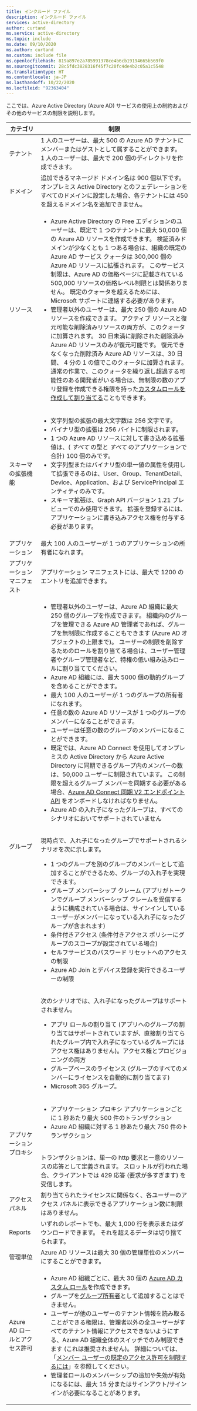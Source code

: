 ```yaml
---
title: インクルード ファイル
description: インクルード ファイル
services: active-directory
author: curtand
ms.service: active-directory
ms.topic: include
ms.date: 09/10/2020
ms.author: curtand
ms.custom: include file
ms.openlocfilehash: 819a897e2a785991378ce4b6cb19194665b569f0
ms.sourcegitcommit: 28c5fdc3828316f45f7c20fc4de4b2c05a1c5548
ms.translationtype: HT
ms.contentlocale: ja-JP
ms.lasthandoff: 10/22/2020
ms.locfileid: "92363404"
---
```

ここでは、Azure Active Directory (Azure AD) サービスの使用上の制約およびその他のサービスの制限を説明します。

| カテゴリ | 制限 |
| --- | --- |
| テナント | 1 人のユーザーは、最大 500 の Azure AD テナントにメンバーまたはゲストとして属することができます。<br/>1 人のユーザーは、最大で 200 個のディレクトリを作成できます。 |
| ドメイン | 追加できるマネージド ドメイン名は 900 個以下です。 オンプレミス Active Directory とのフェデレーションをすべてのドメインに設定した場合、各テナントには 450 を超えるドメイン名を追加できません。 |
|リソース |<ul><li>Azure Active Directory の Free エディションのユーザーは、既定で 1 つのテナントに最大 50,000 個の Azure AD リソースを作成できます。 検証済みドメインが少なくとも 1 つある場合は、組織の既定の Azure AD サービス クォータは 300,000 個の Azure AD リソースに拡張されます。 このサービス制限は、Azure AD の価格ページに記載されている 500,000 リソースの価格レベル制限とは関係ありません。 既定のクォータを超えるためには、Microsoft サポートに連絡する必要があります。</li><li>管理者以外のユーザーは、最大 250 個の Azure AD リソースを作成できます。 アクティブ リソースと復元可能な削除済みリソースの両方が、このクォータに加算されます。 30 日未満に削除された削除済み Azure AD リソースのみが復元可能です。 復元できなくなった削除済み Azure AD リソースは、30 日間、 4 分の 1 の値でこのクォータに加算されます。 通常の作業で、このクォータを繰り返し超過する可能性のある開発者がいる場合は、無制限の数のアプリ登録を作成できる権限を持った[カスタムロールを作成して割り当てる](../articles/active-directory/roles/quickstart-app-registration-limits.md)こともできます。</li></ul> |
| スキーマの拡張機能 |<ul><li>文字列型の拡張の最大文字数は 256 文字です。 </li><li>バイナリ型の拡張は 256 バイトに制限されます。</li><li>1 つの Azure AD リソースに対して書き込める拡張値は、( *すべて* の型と *すべて* のアプリケーションで合計) 100 個のみです。</li><li>文字列型またはバイナリ型の単一値の属性を使用して拡張できるのは、User、Group、TenantDetail、Device、Application、および ServicePrincipal エンティティのみです。</li><li>スキーマ拡張は、Graph API バージョン 1.21 プレビューでのみ使用できます。 拡張を登録するには、アプリケーションに書き込みアクセス権を付与する必要があります。</li></ul> |
| アプリケーション |最大 100 人のユーザーが 1 つのアプリケーションの所有者になれます。 |
|アプリケーション マニフェスト |アプリケーション マニフェストには、最大で 1200 のエントリを追加できます。 |
| グループ |<ul><li>管理者以外のユーザーは、Azure AD 組織に最大 250 個のグループを作成できます。 組織内のグループを管理できる Azure AD 管理者であれば、グループを無制限に作成することもできます (Azure AD オブジェクトの上限まで)。 ユーザーの制限を削除するためのロールを割り当てる場合は、ユーザー管理者やグループ管理者など、特権の低い組み込みロールに割り当ててください。</li><li>Azure AD 組織には、最大 5000 個の動的グループを含めることができます。<li>最大 100 人のユーザーが 1 つのグループの所有者になれます。</li><li>任意の数の Azure AD リソースが 1 つのグループのメンバーになることができます。</li><li>ユーザーは任意の数のグループのメンバーになることができます。</li><li>既定では、Azure AD Connect を使用してオンプレミスの Active Directory から Azure Active Directory に同期できるグループ内のメンバーの数は、50,000 ユーザーに制限されています。 この制限を超えるグループ メンバーを同期する必要がある場合、[Azure AD Connect 同期 V2 エンドポイント API](../articles/active-directory/hybrid/how-to-connect-sync-endpoint-api-v2.md) をオンボードしなければなりません。</li><li>Azure AD の入れ子になったグループは、すべてのシナリオにおいてサポートされていません</li></ul><br/> 現時点で、入れ子になったグループでサポートされるシナリオを次に示します。<ul><li> 1 つのグループを別のグループのメンバーとして追加することができるため、グループの入れ子を実現できます。</li><li> グループ メンバーシップ クレーム (アプリがトークンでグループ メンバーシップ クレームを受信するように構成されている場合は、サインインしているユーザーがメンバーになっている入れ子になったグループが含まれます)</li><li>条件付きアクセス (条件付きアクセス ポリシーにグループのスコープが設定されている場合)</li><li>セルフサービスのパスワード リセットへのアクセスの制限</li><li>Azure AD Join とデバイス登録を実行できるユーザーの制限</li></ul><br/>次のシナリオでは、入れ子になったグループはサポートされません。<ul><li> アプリ ロールの割り当て (アプリへのグループの割り当てはサポートされていますが、直接割り当てられたグループ内で入れ子になっているグループにはアクセス権はありません)。アクセス権とプロビジョニングの両方</li><li>グループベースのライセンス (グループのすべてのメンバーにライセンスを自動的に割り当てます)</li><li>Microsoft 365 グループ。</li></ul> |
| アプリケーション プロキシ | <ul><li>アプリケーション プロキシ アプリケーションごとに 1 秒あたり最大 500 件のトランザクション</li><li>Azure AD 組織に対する 1 秒あたり最大 750 件のトランザクション</li></ul><br/>トランザクションは、単一の http 要求と一意のリソースの応答として定義されます。 スロットルが行われた場合、クライアントでは 429 応答 (要求が多すぎます) を受信します。 |
| アクセス パネル |割り当てられたライセンスに関係なく、各ユーザーのアクセス パネルに表示できるアプリケーション数に制限はありません。  |
| Reports | いずれのレポートでも、最大 1,000 行を表示またはダウンロードできます。 それを超えるデータは切り捨てられます。 |
| 管理単位 | Azure AD リソースは最大 30 個の管理単位のメンバーにすることができます。 |
| Azure AD ロールとアクセス許可 | <ul><li>Azure AD 組織ごとに、最大 30 個の [Azure AD カスタム ロール](https://docs.microsoft.com/azure/active-directory//users-groups-roles/roles-custom-overview?context=azure/active-directory/users-groups-roles/context/ugr-context)を作成できます。</li><li>グループを[グループ所有者](https://docs.microsoft.com/azure/active-directory/fundamentals/users-default-permissions?context=azure/active-directory/users-groups-roles/context/ugr-context#object-ownership)として追加することはできません。</li><li>ユーザーが他のユーザーのテナント情報を読み取ることができる権限は、管理者以外の全ユーザーがすべてのテナント情報にアクセスできないようにする、Azure AD 組織全体のスイッチでのみ制限できます (これは推奨されません)。 詳細については、「[メンバー ユーザーの既定のアクセス許可を制限するには](https://docs.microsoft.com/azure/active-directory/fundamentals/users-default-permissions?context=azure/active-directory/users-groups-roles/context/ugr-context#to-restrict-the-default-permissions-for-member-users)」を参照してください。</li><li>管理者ロールのメンバーシップの追加や失効が有効になるには、最大 15 分またはサインアウト/サインインが必要になることがあります。</li></ul> |
